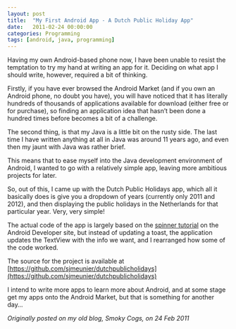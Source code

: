 ```yaml
---
layout: post
title:  "My First Android App - A Dutch Public Holiday App"
date:   2011-02-24 00:00:00
categories: Programming
tags: [android, java, programming]
---
```


Having my own Android-based phone now, I have been unable to resist the temptation to try my hand at writing an app for it. Deciding on what app I should write, however, required a bit of thinking.

Firstly, if you have ever browsed the Android Market (and if you own an Android phone, no doubt you have), you will have noticed that it has literally hundreds of thousands of applications available for download (either free or for purchase), so finding an application idea that hasn&#8217;t been done a hundred times before becomes a bit of a challenge.

The second thing, is that my Java is a little bit on the rusty side. The last time I have written anything at all in Java was around 11 years ago, and even then my jaunt with Java was rather brief.

This means that to ease myself into the Java development environment of Android, I wanted to go with a relatively simple app, leaving more ambitious projects for later.

So, out of this, I came up with the Dutch Public Holidays app, which all it basically does is give you a dropdown of years (currently only 2011 and 2012), and then displaying the public holidays in the Netherlands for that particular year. Very, very simple!

The actual code of the app is largely based on the [spinner tutorial](http://developer.android.com/resources/tutorials/views/hello-spinner.html") on the Android Developer site, but instead of updating a toast, the application updates the TextView with the info we want, and I rearranged how some of the code worked.

The source for the project is available at [https://github.com/sjmeunier/dutchpublicholidays](https://github.com/sjmeunier/dutchpublicholidays)

I intend to write more apps to learn more about Android, and at some stage get my apps onto the Android Market, but that is something for another day&#8230;

_Originally posted on my old blog, Smoky Cogs, on 24 Feb 2011_
